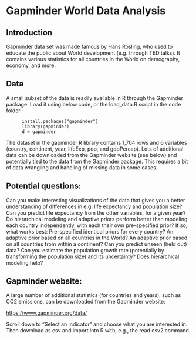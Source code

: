 # Gapminder World Data Analysis

## Introduction
Gapminder data set was made famous by Hans Rosling, who used to educate the public about World development (e.g. through TED talks). It contains various statistics for all countries in the World on demography, economy, and more. 

## Data
A small subset of the data is readily available in R through the Gapminder package. Load it using below code, or the load_data.R script in the code folder.

          install.packages("gapminder")  
          library(gapminder)
          d = gapminder 

The dataset in the gapminder R library contains 1,704 rows and 6 variables (country, continent, year, lifeExp, pop, and gdpPercap). Lots of additional data can be downloaded from the Gapminder website (see below) and potentially tied to the data from the Gapminder package. This requires a bit of data wrangling and handling of missing data in some cases.

## Potential questions:
Can you make interesting visualizations of the data that gives you a better understanding of differences in e.g. life expectancy and population size?
Can you predict life expectancy from the other variables, for a given year?
Do hierarchical modeling and adaptive priors perform better than modeling each country independently, with each their own pre-specified prior? If so, what works best:
Pre-specified identical priors for every country? 
An adaptive prior based on all countries in the World?
An adaptive prior based on all countries from within a continent?
Can you predict unseen (held out) data?
Can you estimate the population growth rate (potentially by transforming the population size) and its uncertainty?
Does hierarchical modeling help?

## Gapminder website:
A large number of additional statistics (for countries and years), such as CO2 emissions, can be downloaded from the Gapminder website:

  https://www.gapminder.org/data/
   
Scroll down to “Select an indicator” and choose what you are interested in. Then download as csv and import into R with, e.g., the read.csv2 command.
